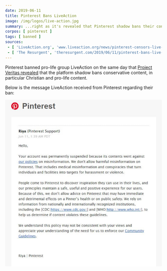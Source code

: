 ```yaml
---
date: 2019-06-11
title: Pinterest Bans LiveAction
image: /img/logos/live-action.jpg
summary: ...right as it's revealed that Pinterest shadow bans their content
corpos: [ pinterest ]
tags: [ banned ]
sources:
 - [ 'LiveAction.org', 'www.liveaction.org/news/pinterest-censors-live-action-labeling-content-porn/' ]
 - [ 'The Resurgent', 'theresurgent.com/2019/06/11/pinterest-bans-live-action/' ]
---
```


Pinterest banned pro-life group LiveAction on the same day that [Project Veritas revealed](/e/pinterest-caught-shadow-banning-conservative-content/) that the platform shadow bans conservative content, in particular Christian and pro-life content.

Below is the message LiveAction received from Pinterest regarding their ban:

[![LiveAction.org's Ban Notice From Pinterest](ban-notice.jpg)](ban-notice.jpg)
